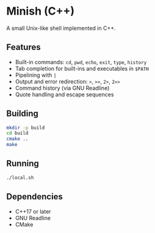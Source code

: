 
# Minish (C++)

A small Unix-like shell implemented in C++.

## Features

- Built-in commands: `cd`, `pwd`, `echo`, `exit`, `type`, `history`
- Tab completion for built-ins and executables in `$PATH`
- Pipelining with `|`
- Output and error redirection: `>`, `>>`, `2>`, `2>>`
- Command history (via GNU Readline)
- Quote handling and escape sequences

## Building

```bash
mkdir -p build
cd build
cmake ..
make
````

## Running

```bash
./local.sh
```

## Dependencies

* C++17 or later
* GNU Readline
* CMake
